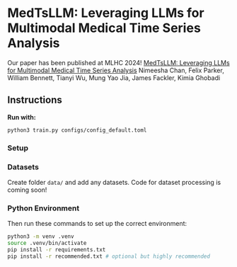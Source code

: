 # MedTsLLM: Leveraging LLMs for Multimodal Medical Time Series Analysis

Our paper has been published at MLHC 2024! [MedTsLLM: Leveraging LLMs for Multimodal Medical Time Series Analysis](https://arxiv.org/abs/2408.07773)
Nimeesha Chan, Felix Parker, William Bennett, Tianyi Wu, Mung Yao Jia, James Fackler, Kimia Ghobadi


## Instructions

**Run with:**
```
python3 train.py configs/config_default.toml
```


### Setup

### Datasets
Create folder `data/` and add any datasets.
Code for dataset processing is coming soon!

### Python Environment
Then run these commands to set up the correct environment:
```bash
python3 -m venv .venv
source .venv/bin/activate
pip install -r requirements.txt
pip install -r recommended.txt # optional but highly recommended
```
